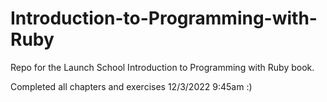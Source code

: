 # Introduction-to-Programming-with-Ruby
Repo for the Launch School Introduction to Programming with Ruby book.

Completed all chapters and exercises 12/3/2022 9:45am :)